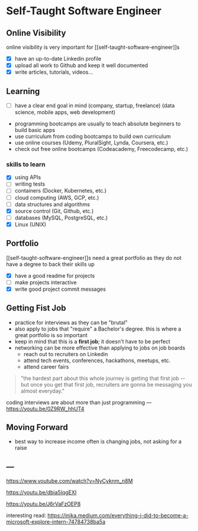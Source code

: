 # Self-Taught Software Engineer

## Online Visibility

online visibility is very important for [[self-taught-software-engineer]]s

- [x] have an up-to-date Linkedin profile
- [x] upload all work to Github and keep it well documented
- [x] write articles, tutorials, videos...

## Learning

- [ ] have a clear end goal in mind (company, startup, freelance) (data science, mobile apps, web development)
- programming bootcamps are usually to teach absolute beginners to build basic apps
- use curriculum from coding bootcamps to build own curriculum
- use online courses (Udemy, PluralSight, Lynda, Coursera, etc.)
- check out free online bootcamps (Codeacademy, Freecodecamp, etc.)

### skills to learn

- [x] using APIs
- [ ] writing tests
- [ ] containers (Docker, Kubernetes, etc.)
- [ ] cloud computing (AWS, GCP, etc.)
- [ ] data structures and algorithms
- [x] source control (Git, Github, etc.)
- [ ] databases (MySQL, PostgreSQL, etc.)
- [x] Linux (UNIX)

## Portfolio

[[self-taught-software-engineer]]s need a great portfolio as they do not have a degree to back their skills up

- [x] have a good readme for projects
- [ ] make projects interactive
- [x] write good project commit messages

## Getting Fist Job

- practice for interviews as they can be "brutal"
- also apply to jobs that "require" a Bachelor's degree. this is where a great portfolio is so important
- keep in mind that this is a **first job**; it doesn't have to be perfect
- networking can be more effective than applying to jobs on job boards
  - reach out to recruiters on Linkedin
  - attend tech events, conferences, hackathons, meetups, etc.
  - attend career fairs

> "the hardest part about this whole journey is getting that first job -- but once you get that first job, recruiters are gonna be messaging you almost everyday."

coding interviews are about more than just programming &mdash; <https://youtu.be/0Z9RW_hhUT4>

## Moving Forward

- best way to increase income often is changing jobs, not asking for a raise

## &mdash;

<https://www.youtube.com/watch?v=NyCyknm_n8M>

<https://youtu.be/dbia5lqgEXI>

<https://youtu.be/J6rVaFzOEP8>

interesting read: <https://inika.medium.com/everything-i-did-to-become-a-microsoft-explore-intern-74784738ba5a>
